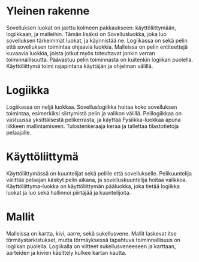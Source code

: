 Yleinen rakenne
===============

Sovelluksen luokat on jaettu kolmeen pakkaukseen: käyttöliittymään, logiikkaan, ja malleihin. Tämän lisäksi on Sovellusluokka, joka luo sovelluksen tärkeimmät luokat, ja käynnistää ne. Logiikassa on sekä pelin että sovelluksen toimintaa ohjaavia luokkia. Malleissa on pelin entiteettejä kuvaavia luokkia, joista jotkut myös toteuttavat jonkin verran toiminnallisuutta. Päävastuu pelin toiminnasta on kuitenkin logiikan puolella. Käyttöliittymä toimi rajapintana käyttäjän ja ohjelman välillä.

Logiikka
========

Logiikassa on neljä luokkaa. Sovelluslogiikka hoitaa koko sovelluksen toimintaa, esimerkiksi siirtymistä pelin ja valikon välillä. Pelilogiikkaa on vastuussa yksittäisestä pelikerrasta, ja käyttää Fysiikka-luokkaa apuna liikkeen mallintamiseen. Tulostenkeraaja keraa ja tallettaa tilastotietoja pelaajalle.

Käyttöliittymä
==============

Käyttöliittymässä on kuuntelijat sekä pelille että sovellukselle. Pelikuuntelija välittää pelaajan käskyt pelin aikana, ja sovelluskuuntelija hoitaa valikkoa.
Käyttöliittyma-luokka on käyttöliittymän pääluokka, joka tietää logiikka luokat ja luo sekä hallinnoi piirtäjää ja kuuntelijoita.

Mallit
======
Malleissa on kartta, kivi, aarre, sekä sukellusvene. Mallit laskevat itse törmäystarkistukset, mutta törmäyksessä tapahtuva toiminnallisuus on logiikan puolella. Logiikalla on viitteet sukellusveneeseen ja karttaan, aarteiden ja kivien käsittely kulkee kartan kautta.

